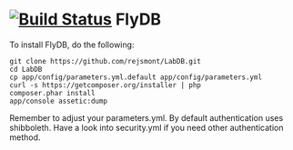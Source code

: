 [![Build Status](https://travis-ci.org/rejsmont/LabDB.png)](https://travis-ci.org/rejsmont/LabDB)
FlyDB
=========================

To install FlyDB, do the following:

```
git clone https://github.com/rejsmont/LabDB.git
cd LabDB
cp app/config/parameters.yml.default app/config/parameters.yml
curl -s https://getcomposer.org/installer | php
composer.phar install
app/console assetic:dump
```

Remember to adjust your parameters.yml.
By default authentication uses shibboleth.
Have a look into security.yml if you need other authentication method.

